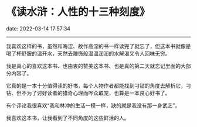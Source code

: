 # 《读水浒：人性的十三种刻度》
date: 2022-03-14 17:57:34

---

我喜欢这样的书，虽然和晦涩、故作高深的书一样读完了就忘了，但这本书就像是喝了杯舒服的温开水，天然去雕饰般温温润润的水解渴又令人回味无穷。

我是真心的喜欢这本书、也由衷的赞美这本书、也是真的第二天就忘记里面的大部分内容了。

它真的是一本十分值得读的好书，每个人物作者都能找到刁钻的角度去解析它，刁钻、但不为了讨好读者的猎奇心理而哗众取宠，也算是一本良心好书了。

有个评论我很喜欢“我和林冲的生活一模一样，缺的就是我没有那一身武艺”。

我喜欢这本书，让我看到了不同角度的这些鲜活的人。

